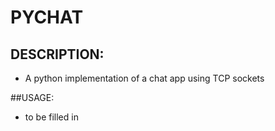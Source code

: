 # PYCHAT

## DESCRIPTION:
- A python implementation of a chat app using TCP sockets

##USAGE:
- to be filled in